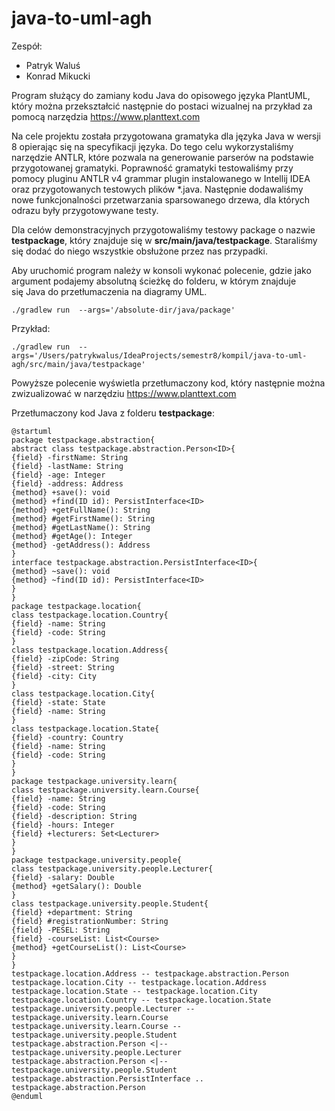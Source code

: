 # java-to-uml-agh

Zespół:
- Patryk Waluś
- Konrad Mikucki

Program służący do zamiany kodu Java do opisowego języka PlantUML, który można przekształcić następnie do postaci wizualnej na przykład za pomocą narzędzia https://www.planttext.com

Na cele projektu została przygotowana gramatyka dla języka Java w wersji 8 opierając się na specyfikacji języka. Do tego celu wykorzystaliśmy narzędzie ANTLR, które pozwala na generowanie parserów na podstawie przygotowanej gramatyki. Poprawność gramatyki testowaliśmy przy pomocy pluginu ANTLR v4 grammar plugin instalowanego w Intellij IDEA oraz przygotowanych testowych plików \*.java. Następnie dodawaliśmy nowe funkcjonalności przetwarzania sparsowanego drzewa, dla których odrazu były przygotowywane testy. 

Dla celów demonstracyjnych przygotowaliśmy testowy package o nazwie **testpackage**, który znajduje się w **src/main/java/testpackage**. Staraliśmy się dodać do niego wszystkie obsłużone przez nas przypadki.

Aby uruchomić program należy w konsoli wykonać polecenie, gdzie jako argument podajemy absolutną ścieżkę do folderu, w którym znajduje się Java do przetłumaczenia na diagramy UML.

```
./gradlew run  --args='/absolute-dir/java/package'
```

Przykład:

```
./gradlew run  --args='/Users/patrykwalus/IdeaProjects/semestr8/kompil/java-to-uml-agh/src/main/java/testpackage'
```

Powyższe polecenie wyświetla przetłumaczony kod, który następnie można zwizualizować w narzędziu https://www.planttext.com


Przetłumaczony kod Java z folderu **testpackage**:
```
@startuml
package testpackage.abstraction{
abstract class testpackage.abstraction.Person<ID>{
{field} -firstName: String
{field} -lastName: String
{field} -age: Integer
{field} -address: Address
{method} +save(): void
{method} +find(ID id): PersistInterface<ID>
{method} +getFullName(): String
{method} #getFirstName(): String
{method} #getLastName(): String
{method} #getAge(): Integer
{method} -getAddress(): Address
}
interface testpackage.abstraction.PersistInterface<ID>{
{method} ~save(): void
{method} ~find(ID id): PersistInterface<ID>
}
}
package testpackage.location{
class testpackage.location.Country{
{field} -name: String
{field} -code: String
}
class testpackage.location.Address{
{field} -zipCode: String
{field} -street: String
{field} -city: City
}
class testpackage.location.City{
{field} -state: State
{field} -name: String
}
class testpackage.location.State{
{field} -country: Country
{field} -name: String
{field} -code: String
}
}
package testpackage.university.learn{
class testpackage.university.learn.Course{
{field} -name: String
{field} -code: String
{field} -description: String
{field} -hours: Integer
{field} +lecturers: Set<Lecturer>
}
}
package testpackage.university.people{
class testpackage.university.people.Lecturer{
{field} -salary: Double
{method} +getSalary(): Double
}
class testpackage.university.people.Student{
{field} +department: String
{field} #registrationNumber: String
{field} -PESEL: String
{field} -courseList: List<Course>
{method} +getCourseList(): List<Course>
}
}
testpackage.location.Address -- testpackage.abstraction.Person
testpackage.location.City -- testpackage.location.Address
testpackage.location.State -- testpackage.location.City
testpackage.location.Country -- testpackage.location.State
testpackage.university.people.Lecturer -- testpackage.university.learn.Course
testpackage.university.learn.Course -- testpackage.university.people.Student
testpackage.abstraction.Person <|-- testpackage.university.people.Lecturer
testpackage.abstraction.Person <|-- testpackage.university.people.Student
testpackage.abstraction.PersistInterface .. testpackage.abstraction.Person
@enduml
```
